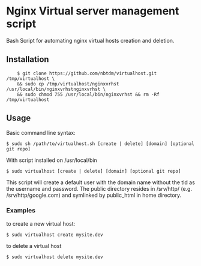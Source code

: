 Nginx Virtual server management script
===========

Bash Script for automating nginx virtual hosts creation and deletion.

## Installation ##

        $ git clone https://github.com/nbtdm/virtualhost.git /tmp/virtualhost \
        && sudo cp /tmp/virtualhost/nginxvrhst /usr/local/bin/nginxvrhstnginxvrhst \
        && sudo chmod 755 /usr/local/bin/nginxvrhst && rm -Rf /tmp/virtualhost



## Usage ##

Basic command line syntax:

    $ sudo sh /path/to/virtualhost.sh [create | delete] [domain] [optional git repo]
    
With script installed on /usr/local/bin

    $ sudo virtualhost [create | delete] [domain] [optional git repo]
    
This script will create a default user with the domain name without the tld as the username and password.
The public directory resides in /srv/http/ (e.g. /srv/http/google.com) and symlinked by public_html in home directory.
    

### Examples ###

to create a new virtual host:

    $ sudo virtualhost create mysite.dev
  
to delete a virtual host

    $ sudo virtualhost delete mysite.dev

